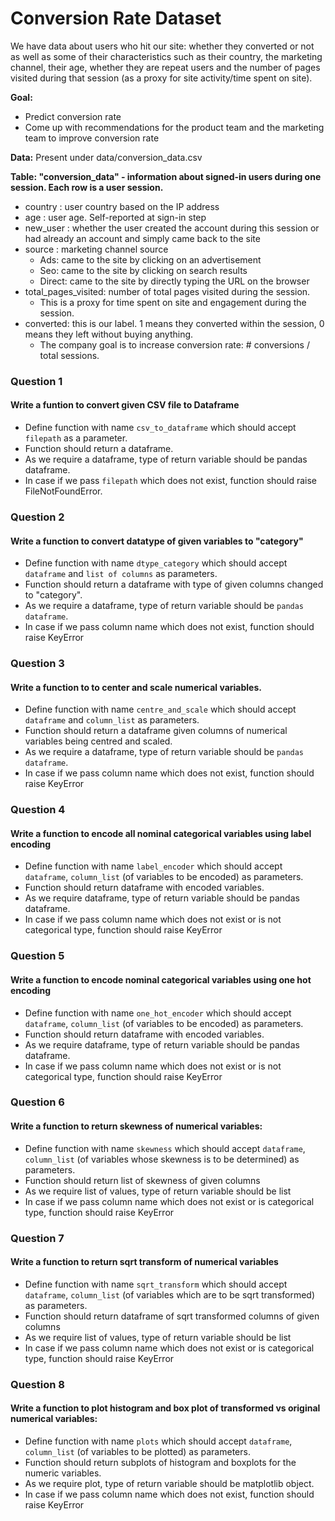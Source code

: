 # Conversion Rate Dataset

We have data about users who hit our site: whether they converted or not as well as some of their characteristics such as their country, the marketing channel, their age, whether they are repeat users and the number of pages visited during that session (as a proxy for site activity/time spent on site).

**Goal:**
* Predict conversion rate
* Come up with recommendations for the product team and the marketing team to improve conversion rate


**Data:** Present under data/conversion_data.csv

**Table: "conversion_data" - information about signed-in users during one session. Each row is a user session.**

* country : user country based on the IP address
* age : user age. Self-reported at sign-in step
* new_user : whether the user created the account during this session or had already an account and simply came back to the site
* source : marketing channel source
    * Ads: came to the site by clicking on an advertisement
    * Seo: came to the site by clicking on search results
    * Direct: came to the site by directly typing the URL on the browser
* total_pages_visited: number of total pages visited during the session.
    * This is a proxy for time spent on site and engagement during the session.
* converted: this is our label. 1 means they converted within the session, 0 means they left without buying anything.
    * The company goal is to increase conversion rate: # conversions / total sessions.


### Question 1

#### Write a funtion to convert given CSV file to Dataframe

* Define function with name `csv_to_dataframe` which should accept `filepath` as a parameter.
* Function should return a dataframe.
* As we require a dataframe, type of return variable should be pandas dataframe.
* In case if we pass `filepath` which does not exist, function should raise FileNotFoundError.

### Question 2

#### Write a function to convert datatype of given variables to "category"

* Define function with name `dtype_category` which should accept `dataframe` and `list of columns` as parameters.
* Function should return a dataframe with type of given columns changed to "category".
* As we require a dataframe, type of return variable should be `pandas dataframe`.
* In case if we pass column name which does not exist, function should raise KeyError

### Question 3

#### Write a function to to center and scale numerical variables.

* Define function with name `centre_and_scale` which should accept `dataframe` and `column_list` as parameters.
* Function should return a dataframe given columns of numerical variables being centred and scaled.
* As we require a dataframe, type of return variable should be `pandas dataframe`.
* In case if we pass column name which does not exist, function should raise KeyError

### Question 4

#### Write a function to encode all nominal categorical variables using label encoding

* Define function with name `label_encoder` which should accept `dataframe`, `column_list` (of variables to be encoded) as parameters.
* Function should return dataframe with encoded variables.
* As we require dataframe, type of return variable should be pandas dataframe.
* In case if we pass column name which does not exist or is not categorical type, function should raise KeyError

### Question 5

#### Write a function to encode nominal categorical variables using one hot encoding

* Define function with name `one_hot_encoder` which should accept `dataframe`, `column_list` (of variables to be encoded) as parameters.
* Function should return dataframe with encoded variables.
* As we require dataframe, type of return variable should be pandas dataframe.
* In case if we pass column name which does not exist or is not categorical type, function should raise KeyError

### Question 6

#### Write a function to return skewness of numerical variables:

* Define function with name `skewness` which should accept `dataframe`, `column_list` (of variables whose skewness is to be determined) as parameters.
* Function should return list of skewness of given columns
* As we require list of values, type of return variable should be list
* In case if we pass column name which does not exist or is categorical type, function should raise KeyError

### Question 7

#### Write a function to return sqrt transform of numerical variables

* Define function with name `sqrt_transform` which should accept `dataframe`, `column_list` (of variables which are to be sqrt transformed) as parameters.
* Function should return dataframe of sqrt transformed columns of given columns
* As we require list of values, type of return variable should be list
* In case if we pass column name which does not exist or is categorical type, function should raise KeyError

### Question 8

#### Write a function to plot  histogram and box plot of transformed  vs original numerical variables:

* Define function with name `plots` which should accept `dataframe`, `column_list` (of variables to be plotted) as parameters.
* Function should return subplots of histogram and boxplots for the numeric variables.
* As we require plot, type of return variable should be matplotlib object.
* In case if we pass column name which does not exist, function should raise KeyError